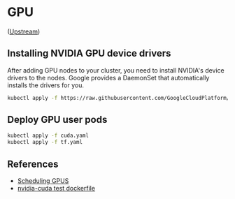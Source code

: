 # GPU

([Upstream](https://cloud.google.com/kubernetes-engine/docs/how-to/gpus#installing_drivers))

## Installing NVIDIA GPU device drivers

After adding GPU nodes to your cluster, you need to install NVIDIA's device drivers to the nodes. Google provides a DaemonSet that automatically installs the drivers for you.

```sh
kubectl apply -f https://raw.githubusercontent.com/GoogleCloudPlatform/container-engine-accelerators/master/nvidia-driver-installer/cos/daemonset-preloaded.yaml
```

## Deploy GPU user pods

```sh
kubectl apply -f cuda.yaml
kubectl apply -f tf.yaml
```

## References

- [Scheduling GPUS](https://kubernetes.io/docs/tasks/manage-gpus/scheduling-gpus/)
- [nvidia-cuda test dockerfile](https://github.com/kubernetes/kubernetes/blob/v1.7.11/test/images/nvidia-cuda/Dockerfile)

